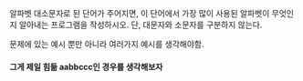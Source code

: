 <p>알파벳 대소문자로 된 단어가 주어지면, 이 단어에서 가장 많이 사용된 알파벳이 무엇인지 알아내는 프로그램을 작성하시오. 단, 대문자와 소문자를 구분하지 않는다.
<p>문제에 있는 예시 뿐만 아니라 여러가지 예시를 생각해야함. 
<h4>그게 제일 힘듦 aabbccc인 경우를 생각해보자<h4>
 
